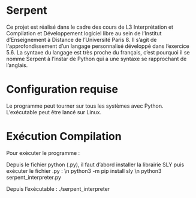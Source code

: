 # Serpent
Ce projet est réalisé dans le cadre des cours de L3 Interprétation et Compilation et Développement logiciel libre au sein de l’Institut d’Enseignement à Distance de l’Université Paris 8. Il s’agit de l'approfondissement d’un langage personnalisé développé dans l’exercice 5.6. La syntaxe du langage est très proche du français, c’est pourquoi il se nomme Serpent à l’instar de Python qui a une syntaxe se rapprochant de l’anglais.

# Configuration requise
Le programme peut tourner sur tous les systèmes avec Python. 
L’exécutable peut être lancé sur Linux.


# Exécution Compilation

Pour exécuter le programme : 

Depuis le fichier python (.py), il faut d’abord installer la librairie SLY puis exécuter le fichier .py : 
\n python3 -m pip install sly
\n python3 serpent_interpreter.py

Depuis l’exécutable :
./serpent_interpreter



